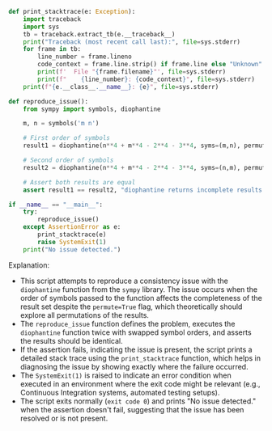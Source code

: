 ```python
def print_stacktrace(e: Exception):
    import traceback
    import sys
    tb = traceback.extract_tb(e.__traceback__)
    print("Traceback (most recent call last):", file=sys.stderr)
    for frame in tb:
        line_number = frame.lineno
        code_context = frame.line.strip() if frame.line else "Unknown"
        print(f'  File "{frame.filename}"', file=sys.stderr)
        print(f"    {line_number}: {code_context}", file=sys.stderr)
    print(f"{e.__class__.__name__}: {e}", file=sys.stderr)

def reproduce_issue():
    from sympy import symbols, diophantine

    m, n = symbols('m n')

    # First order of symbols
    result1 = diophantine(n**4 + m**4 - 2**4 - 3**4, syms=(m,n), permute=True)

    # Second order of symbols
    result2 = diophantine(n**4 + m**4 - 2**4 - 3**4, syms=(n,m), permute=True)

    # Assert both results are equal
    assert result1 == result2, "diophantine returns incomplete results depending on symbols order with permute=True"

if __name__ == "__main__":
    try:
        reproduce_issue()
    except AssertionError as e:
        print_stacktrace(e)
        raise SystemExit(1)
    print("No issue detected.")
```

Explanation:
- This script attempts to reproduce a consistency issue with the `diophantine` function from the `sympy` library. The issue occurs when the order of symbols passed to the function affects the completeness of the result set despite the `permute=True` flag, which theoretically should explore all permutations of the results.
- The `reproduce_issue` function defines the problem, executes the `diophantine` function twice with swapped symbol orders, and asserts the results should be identical.
- If the assertion fails, indicating the issue is present, the script prints a detailed stack trace using the `print_stacktrace` function, which helps in diagnosing the issue by showing exactly where the failure occurred.
- The `SystemExit(1)` is raised to indicate an error condition when executed in an environment where the exit code might be relevant (e.g., Continuous Integration systems, automated testing setups).
- The script exits normally (`exit code 0`) and prints "No issue detected." when the assertion doesn't fail, suggesting that the issue has been resolved or is not present.